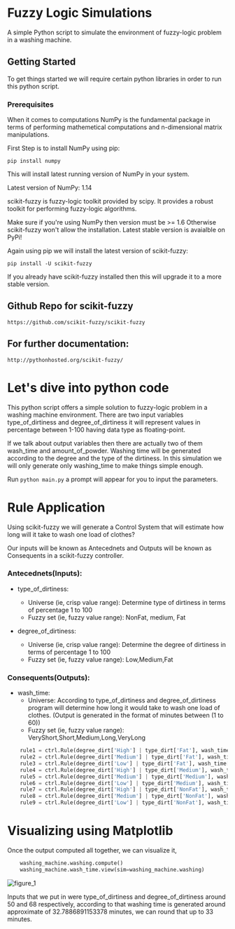 # Fuzzy Logic Simulations

A simple Python script to simulate the environment of fuzzy-logic problem in a washing machine.

## Getting Started

To get things started we will require certain python libraries in order to run this python script.

### Prerequisites
When it comes to computations NumPy is the fundamental package in terms of performing mathemetical computations and n-dimensional matrix manipulations.

First Step is to install NumPy using pip:

`pip install numpy`

This will install latest running version of NumPy in your system.

Latest version of NumPy: 1.14

scikit-fuzzy is fuzzy-logic toolkit provided by scipy. It provides a robust toolkit for performing fuzzy-logic algorithms.

Make sure if you're using NumPy then version must be >= 1.6 Otherwise scikit-fuzzy won't allow the installation. Latest stable version is avaialble on PyPi!

Again using pip we will install the latest version of scikit-fuzzy:

`pip install -U scikit-fuzzy`

If you already have scikit-fuzzy installed then this will upgrade it to a more stable version.

## Github Repo for scikit-fuzzy

`https://github.com/scikit-fuzzy/scikit-fuzzy`

## For further documentation:

`http://pythonhosted.org/scikit-fuzzy/`

# Let's dive into python code

This python script offers a simple solution to fuzzy-logic problem in a washing machine environment. There are two input variables type_of_dirtiness and degree_of_dirtiness it will represent values in percentage between 1-100 having data type as floating-point.

If we talk about output variables then there are actually two of them wash_time and amount_of_powder. Washing time will be generated according to the degree and the type of the dirtiness. In this simulation we will only generate only washing_time to make things simple enough.

Run `python main.py` a prompt will appear for you to input the parameters.

# Rule Application

Using scikit-fuzzy we will generate a Control System that will estimate how long will it take to wash one load of clothes?

Our inputs will be known as Antecednets and Outputs will be known as Consequents in a scikit-fuzzy controller.

### Antecednets(Inputs):

  - type_of_dirtiness:
     - Universe (ie, crisp value range): Determine type of dirtiness in terms of percentage 1 to 100
     - Fuzzy set (ie, fuzzy value range): NonFat, medium, Fat
     
  - degree_of_dirtiness:
     - Universe (ie, crisp value range): Determine the degree of dirtiness in terms of percentage 1 to 100
     - Fuzzy set (ie, fuzzy value range): Low,Medium,Fat

### Consequents(Outputs):

   - wash_time:
     - Universe: According to type_of_dirtiness and degree_of_dirtiness program will determine how long it would take to wash                    one load of clothes. (Output is generated in the format of minutes between (1 to 60))
     - Fuzzy set (ie, fuzzy value range): VeryShort,Short,Medium,Long,VeryLong

```python
    rule1 = ctrl.Rule(degree_dirt['High'] | type_dirt['Fat'], wash_time['VeryLong'])
    rule2 = ctrl.Rule(degree_dirt['Medium'] | type_dirt['Fat'], wash_time['long'])
    rule3 = ctrl.Rule(degree_dirt['Low'] | type_dirt['Fat'], wash_time['long'])
    rule4 = ctrl.Rule(degree_dirt['High'] | type_dirt['Medium'], wash_time['long'])
    rule5 = ctrl.Rule(degree_dirt['Medium'] | type_dirt['Medium'], wash_time['medium'])
    rule6 = ctrl.Rule(degree_dirt['Low'] | type_dirt['Medium'], wash_time['medium'])
    rule7 = ctrl.Rule(degree_dirt['High'] | type_dirt['NonFat'], wash_time['medium'])
    rule8 = ctrl.Rule(degree_dirt['Medium'] | type_dirt['NonFat'], wash_time['short'])
    rule9 = ctrl.Rule(degree_dirt['Low'] | type_dirt['NonFat'], wash_time['very_short'])
```

# Visualizing using Matplotlib

Once the output computed all together, we can visualize it,

```python
    washing_machine.washing.compute()
    washing_machine.wash_time.view(sim=washing_machine.washing)
```   

![figure_1](https://user-images.githubusercontent.com/20352413/36935274-dd39b532-1f1b-11e8-9593-995249796017.png)

Inputs that we put in were type_of_dirtiness and degree_of_dirtiness around 50 and 68 respectively, according to that washing time is generated around approximate of 32.7886891153378 minutes, we can round that up to 33 minutes.
